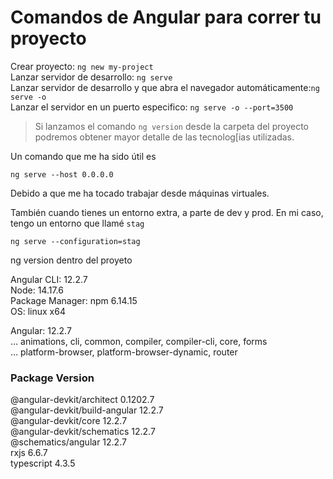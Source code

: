 # Comandos de Angular para correr tu proyecto

Crear proyecto: `ng new my-project`  
Lanzar servidor de desarrollo: `ng serve`  
Lanzar servidor de desarrollo y que abra el navegador automáticamente:`ng serve -o`  
Lanzar el servidor en un puerto especifico: `ng serve -o --port=3500`

> Si lanzamos el comando `ng version` desde la carpeta del proyecto podremos obtener mayor detalle de las tecnolog[ias utilizadas.

Un comando que me ha sido útil es

```
ng serve --host 0.0.0.0
```

Debido a que me ha tocado trabajar desde máquinas virtuales.

También cuando tienes un entorno extra, a parte de dev y prod. En mi caso, tengo un entorno que llamé `stag`

```
ng serve --configuration=stag
```


ng version dentro del proyeto

Angular CLI: 12.2.7  
Node: 14.17.6  
Package Manager: npm 6.14.15  
OS: linux x64

Angular: 12.2.7  
… animations, cli, common, compiler, compiler-cli, core, forms  
… platform-browser, platform-browser-dynamic, router

### Package Version

@angular-devkit/architect 0.1202.7  
@angular-devkit/build-angular 12.2.7  
@angular-devkit/core 12.2.7  
@angular-devkit/schematics 12.2.7  
@schematics/angular 12.2.7  
rxjs 6.6.7  
typescript 4.3.5
